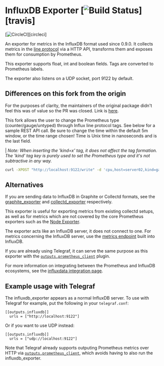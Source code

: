 # InfluxDB Exporter [![Build Status](https://travis-ci.org/arsonistgopher/influxdb_exporter.svg)][travis]

[![CircleCI](https://circleci.com/gh/arsonistgopher/influxdb_exporter/tree/master.svg?style=shield)][circleci]

An exporter for metrics in the InfluxDB format used since 0.9.0. It collects
metrics in the
[line protocol][line_protocol] via a HTTP API,
transforms them and exposes them for consumption by Prometheus.

This exporter supports float, int and boolean fields. Tags are converted to Prometheus labels.

The exporter also listens on a UDP socket, port 9122 by default.

## Differences on this fork from the origin

For the purposes of clarity, the maintainers of the original package didn't feel this was of value so the PR was closed. Link is [here](https://github.com/prometheus/influxdb_exporter/pull/29).

This fork allows the user to change the Prometheus type (counter/gauge/untyped) through Influx line protocol tags. See below for a sample REST API call. Be sure to change the time within the default 5m window, or the time range chosen! Time is Unix time in nanoseconds and is the last field.

| *Note: When inserting the 'kind=x' tag, it does not affect the tag formation. The 'kind' tag key is purely used to set the Prometheus type and it's not subtractive in any way.*

```bash
curl -XPOST "http://localhost:9122/write" -d 'cpu,host=server02,kind=gauge,region=useast load=42 1532569830000000000'
```

## Alternatives

If you are sending data to InfluxDB in Graphite or Collectd formats, see the
[graphite_exporter][graphite_exporter]
and [collectd_exporter][collectd_exporter] respectively.

This exporter is useful for exporting metrics from existing collectd setups, as
well as for metrics which are not covered by the core Prometheus exporters such
as the [Node Exporter][node_exporter].

The exporter acts like an InfluxDB server, it does not connect to one. For
metrics concerning the InfluxDB server, use the [metrics endpoint][influxdb_metrics]
built into InfluxDB.

If you are already using Telegraf, it can serve the same purpose as this
exporter with the [`outputs.prometheus_client`][telegraf] plugin.

For more information on integrating between the Prometheus and InfluxDB
ecosystems, see the [influxdata integration page][influx_integration].

## Example usage with Telegraf

The influxdb_exporter appears as a normal InfluxDB server. To use with Telegraf
for example, put the following in your `telegraf.conf`:

```
[[outputs.influxdb]]
  urls = ["http://localhost:9122"]
```

Or if you want to use UDP instead:
```
[[outputs.influxdb]]
  urls = ["udp://localhost:9122"]
```

Note that Telegraf already supports outputing Prometheus metrics over HTTP via
[`outputs.prometheus_client`][telegraf], which avoids having to also run the influxdb_exporter.


[line_protocol]: https://docs.influxdata.com/influxdb/v0.10/write_protocols/line/
[graphite_exporter]: https://github.com/prometheus/graphite_exporter
[collectd_exporter]: https://github.com/prometheus/collectd_exporter
[node_exporter]: https://github.com/prometheus/node_exporter
[influxdb_metrics]: https://docs.influxdata.com/influxdb/v1.5/administration/server_monitoring/#influxdb-metrics-http-endpoint
[telegraf]: https://docs.influxdata.com/telegraf/v1.7/plugins/outputs/#prometheus-client-prometheus-client-https-github-com-influxdata-telegraf-tree-release-1-7-plugins-outputs-prometheus-client
[influx_integration]: https://www.influxdata.com/integration/prometheus-monitoring-tool/
